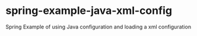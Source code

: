 # spring-example-java-xml-config
Spring Example of using Java configuration and loading a xml configuration
